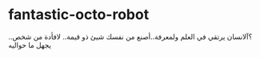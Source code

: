 # fantastic-octo-robot
..؟آلانسان يرتقي في العلم ولمعرفة..أصنع من نفسك شيئ ذو قيمة.. لافأدة من شخص يجهل ما حواليه

